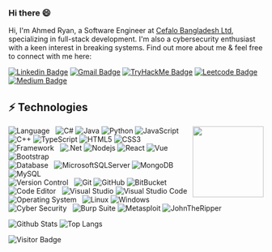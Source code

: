 ### Hi there 😄

Hi, I'm Ahmed Ryan, a Software Engineer at [Cefalo Bangladesh Ltd](https://www.cefalo.com/en/), specializing in full-stack development. I'm also a cybersecurity enthusiast with a keen interest in breaking systems. Find out more about me & feel free to connect with me here:

[![Linkedin Badge](https://img.shields.io/badge/-LinkedIn-blue?style=flat-square&logo=Linkedin&logoColor=white&link=https://www.linkedin.com/in/ahmedryanfaiyaz/)](https://www.linkedin.com/in/ahmedryanfaiyaz/)
[![Gmail Badge](https://img.shields.io/badge/-Gmail-c14438?style=flat-square&logo=Gmail&logoColor=white&link=mailto:ahmedryanfaiyaz@gmail.com)](mailto:ahmedryanfaiyaz@gmail.com)
[![TryHackMe Badge](https://img.shields.io/badge/TryHackMe-212c42?style=flat-square&logo=Tryhackme&logoColor=a20606&link=https://tryhackme.com/r/p/fraxhost)](https://tryhackme.com/r/p/fraxhost)
[![Leetcode Badge](https://img.shields.io/badge/LeetCode-282828?style=flat-square&logo=Leetcode&logoColor=amber&link=https://leetcode.com/u/fraxhost/)](https://leetcode.com/u/fraxhost/)
[![Medium Badge](https://img.shields.io/badge/-Medium-191919?style=flat-square&logo=Medium&logoColor=white&link=https://medium.com/@ahmedryanfaiyaz)](https://medium.com/@ahmedryanfaiyaz)

## ⚡ Technologies

<img align="right" src="https://user-images.githubusercontent.com/74038190/218265814-3084a4ba-809c-4135-afc0-8685d0f634b3.gif" width="140">

![Language](https://img.shields.io/badge/Language-555)&nbsp;&nbsp;
![C#](https://img.shields.io/badge/C%23-%23239120.svg?style=flat-square&logo=c-sharp&logoColor=white)
![Java](https://img.shields.io/badge/Java-ED8B00?style=flat-square&logo=java&logoColor=white)
![Python](https://img.shields.io/badge/Python-3776AB?style=flat-square&logo=python&logoColor=white)
![JavaScript](https://img.shields.io/badge/-JavaScript-black?style=flat-square&logo=javascript)
![C++](https://img.shields.io/badge/-C++-00599C?style=flat-square&logo=c)
![TypeScript](https://img.shields.io/badge/-TypeScript-%23007ACC.svg?style=flat-square&logo=typescript&logoColor=white)
![HTML5](https://img.shields.io/badge/-HTML5-E34F26?style=flat-square&logo=html5&logoColor=white)
![CSS3](https://img.shields.io/badge/-CSS3-1572B6?style=flat-square&logo=css3)
<br>
![Framework](https://img.shields.io/badge/Framework-555)&nbsp;&nbsp;
![.Net](https://img.shields.io/badge/.NET-5C2D91?style=flat-square&logo=.net&logoColor=white)
![Nodejs](https://img.shields.io/badge/-Nodejs-black?style=flat-square&logo=Node.js)
![React](https://img.shields.io/badge/-React-black?style=flat-square&logo=react)
![Vue](https://img.shields.io/badge/-Vue.js-4fc08d?style=flat&logo=vuedotjs&logoColor=white)
![Bootstrap](https://img.shields.io/badge/-Bootstrap-563D7C?style=flat-square&logo=bootstrap)
<br>
![Database](https://img.shields.io/badge/Database-555)&nbsp;&nbsp;
![MicrosoftSQLServer](https://img.shields.io/badge/Microsoft%20SQL%20Server-CC2927?style=flat-square&logo=microsoft%20sql%20server&logoColor=white)
![MongoDB](https://img.shields.io/badge/-MongoDB-black?style=flat-square&logo=mongodb)
![MySQL](https://img.shields.io/badge/-MySQL-black?style=flat-square&logo=mysql)
<br>
![Version Control](https://img.shields.io/badge/Version%20Control-555)&nbsp;&nbsp;
![Git](https://img.shields.io/badge/-Git-black?style=flat-square&logo=git)
![GitHub](https://img.shields.io/badge/-GitHub-181717?style=flat-square&logo=github)
![BitBucket](https://img.shields.io/badge/-BitBucket-darkblue?style=flat-square&logo=bitbucket)
<br>
![Code Editor](https://img.shields.io/badge/Code%20Editor-555)&nbsp;&nbsp;
![Visual Studio](https://img.shields.io/badge/Visual%20Studio-5C2D91.svg?style=flat-square&logo=visual-studio&logoColor=white)
![Visual Studio Code](https://img.shields.io/badge/Visual%20Studio%20Code-0078d7.svg?style=flat-square&logo=visual-studio-code&logoColor=white)
<br>
![Operating System](https://img.shields.io/badge/Operating%20System-555)&nbsp;&nbsp;
![Linux](https://img.shields.io/badge/Linux-FCC624?style=flat-square&logo=linux&logoColor=black)
![Windows](https://img.shields.io/badge/Windows-0078D6?style=flat-square&logo=windows&logoColor=white)
<br>
![Cyber Security](https://img.shields.io/badge/Cyber%20Security-555)&nbsp;&nbsp;
![Burp Suite](https://img.shields.io/badge/-BurpSuite-5B5452?style=flat-square&logo=burpsuite)
![Metasploit](https://img.shields.io/badge/-Metasploit-EEEEEE?style=flat-square&logo=metasploit)
![JohnTheRipper](https://img.shields.io/badge/-JohnTheRipper-DD0000?style=flat-square&logo=JohnTheRipper)
<br>

![Github Stats](https://github-readme-stats.vercel.app/api?username=fraxhost&count_private=true&show_icons=true&include_all_commits=true&theme=dracula&hide_border=true&line_height=24&card_width=400px)
![Top Langs](https://github-readme-stats.vercel.app/api/top-langs/?username=fraxhost&langs_count=8&hide=TeX&layout=compact&theme=dracula&hide_border=true&card_width=405px)

![Visitor Badge](https://visitor-badge.laobi.icu/badge?page_id=fraxhost.fraxhost)
